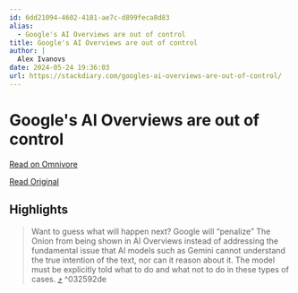 ```yaml
---
id: 6dd21094-4602-4181-ae7c-d899feca8d83
alias:
  - Google's AI Overviews are out of control
title: Google's AI Overviews are out of control
author: |
  Alex Ivanovs
date: 2024-05-24 19:36:03
url: https://stackdiary.com/googles-ai-overviews-are-out-of-control/
---
```


# Google's AI Overviews are out of control

[Read on Omnivore](https://omnivore.app/me/google-s-ai-overviews-are-out-of-control-18fabe379d5)

[Read Original](https://stackdiary.com/googles-ai-overviews-are-out-of-control/)

## Highlights

> Want to guess what will happen next? Google will “penalize” The Onion from being shown in AI Overviews instead of addressing the fundamental issue that AI models such as Gemini cannot understand the true intention of the text, nor can it reason about it. The model must be explicitly told what to do and what not to do in these types of cases. [⤴️](https://omnivore.app/me/google-s-ai-overviews-are-out-of-control-18fabe379d5#032592de-06bb-4c00-afb4-e77a973573c2)  ^032592de

